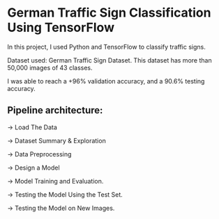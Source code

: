 # German Traffic Sign Classification Using TensorFlow


In this project, I used Python and TensorFlow to classify traffic signs.

Dataset used: German Traffic Sign Dataset. This dataset has more than 50,000 images of 43 classes.

I was able to reach a +96% validation accuracy, and a 90.6% testing accuracy.


## Pipeline architecture:
-> Load The Data

-> Dataset Summary & Exploration

-> Data Preprocessing

-> Design a Model

-> Model Training and Evaluation.

-> Testing the Model Using the Test Set.

-> Testing the Model on New Images.
